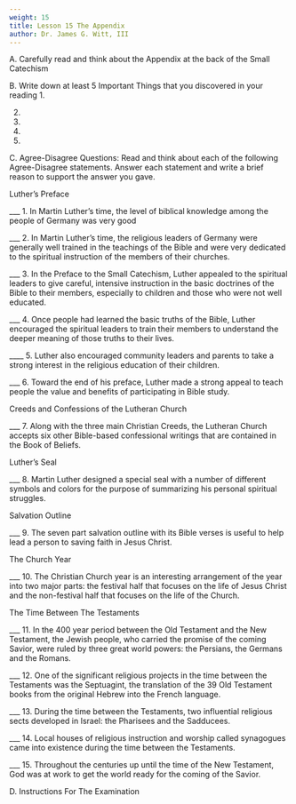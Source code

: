 ```yaml
---
weight: 15
title: Lesson 15 The Appendix
author: Dr. James G. Witt, III
---
```

A. Carefully read and think about the Appendix at the back of the Small Catechism

B. Write down at least 5 Important Things that you discovered in your reading
1.

2.

3.

4.
 
5.


C. Agree-Disagree Questions: Read and think about each of the following Agree-Disagree statements.  Answer each statement and write a brief reason to support the answer you gave.

Luther’s Preface 

___ 1. In Martin Luther’s time, the level of biblical knowledge among the people of Germany was very good


___ 2. In Martin Luther’s time, the religious leaders of Germany were generally well trained in the teachings of the Bible and were very dedicated to the spiritual instruction of the members of their churches.


___ 3. In the Preface to the Small Catechism, Luther appealed to the spiritual leaders to give careful, intensive instruction in the basic doctrines of the Bible to their members, especially to children and those who were not well educated.


___ 4. Once people had learned the basic truths of the Bible, Luther encouraged the spiritual leaders to train their members to understand the deeper meaning of those truths to their lives.


____ 5. Luther also encouraged community leaders and parents to take a strong interest in the religious education of their children.


___ 6. Toward the end of his preface, Luther made a strong appeal to teach people the value and benefits of participating in Bible study.


Creeds and Confessions of the Lutheran Church

___ 7. Along with the three main Christian Creeds, the Lutheran Church accepts six other Bible-based confessional writings that are contained in the Book of Beliefs.


Luther’s Seal

___ 8. Martin Luther designed a special seal with a number of different symbols and colors for the purpose of summarizing his personal spiritual struggles.


Salvation Outline

___ 9. The seven part salvation outline with its Bible verses is useful to help lead a person to saving faith in Jesus Christ.


The Church Year

___ 10.  The Christian Church year is an interesting arrangement of the year into two major parts: the festival half that focuses on the life of Jesus Christ and the non-festival half that focuses on the life of the Church.


The Time Between The Testaments

___ 11. In the 400 year period between the Old Testament and the New Testament, the Jewish people, who carried the promise of the coming Savior, were ruled by three great world powers: the Persians, the Germans and the Romans.


___ 12. One of the significant religious projects in the time between the Testaments was the Septuagint, the translation of the 39 Old Testament books from the original Hebrew into the French language.


___ 13. During the time between the Testaments, two influential religious sects developed in Israel: the Pharisees and the Sadducees.


___ 14. Local houses of religious instruction and worship called synagogues came into existence during the time between the Testaments.


___ 15. Throughout the centuries up until the time of the New Testament, God was at work to get the world ready for the coming of the Savior.


D. Instructions For The Examination



